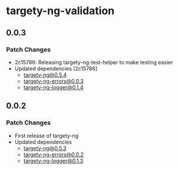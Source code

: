 # targety-ng-validation

## 0.0.3

### Patch Changes

-   2c15786: Releasing targety-ng-test-helper to make testing easier
-   Updated dependencies [2c15786]
    -   targety-ng@0.5.4
    -   targety-ng-errors@0.0.3
    -   targety-ng-logger@0.1.4

## 0.0.2

### Patch Changes

-   First release of targety-ng
-   Updated dependencies
    -   targety-ng@0.5.3
    -   targety-ng-errors@0.0.2
    -   targety-ng-logger@0.1.3
